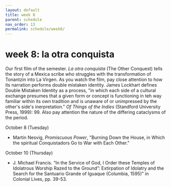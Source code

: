 ```yaml
---
layout: default
title: week 8
parent: schedule
nav_order: 13
permalink: schedule/week8/
---
```


# week 8: la otra conquista

Our first film of the semester. *La otra conquista* (The Other Conquest) tells
the story of a Mexica scribe who struggles with the transformation of Tonantzin
into La Virgen. As you watch the film, pay close attention to how its narration
performs double mistaken identity. James Lockhart defines Double Mistaken
Identity as a process, "in which each side of a cultural exchange presumes
that a given form or concept is functioning in teh way familiar within its
own tradition and is unaware of or unimpressed by the other's side's
inerpretation." *Of Things of the Indies* (Standford University Press,
1999): 99. Also pay attention the nature of the differing
cataclysms of the period.

October 8 (Tuesday)

* Martin Nesvig, *Promiscuous Power*, "Burning Down the House, in Which the
  spiritual Conquistadors Go to War with Each Other."

October 10 (Thursday)

* J. Michael Francis. “In the Service of God, I Order these Temples of Idolatrous Worship Razed to the Ground”: Extirpation of Idolatry and the Search for the Santuario Grande of Iguaque (Columbia, 1595)” in Colonial Lives, pp. 39-53.
